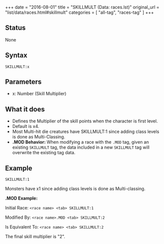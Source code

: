 +++
date = "2016-08-01"
title = "SKILLMULT (Data: races.lst)"
original_url = "list/data/races.html#skillmult"
categories = [ "all-tag", "races-tag" ]
+++

## Status

None

## Syntax

`SKILLMULT:x`

## Parameters

-   x: Number (Skill Multiplier)



What it does
------------

-   Defines the Multiplier of the skill points when the character is
    first level.
-   Default is x4.
-   Most Multi-hit die creatures have SKILLMULT:1 since adding class
    levels is done as Multi-Classing.
-   **.MOD Behavior:** When modifying a race with the `.MOD` tag, given
    an existing `SKILLMULT` tag, the data included in a new `SKILLMULT`
    tag will overwrite the existing tag data.

Example
-------

`SKILLMULT:1`

Monsters have x1 since adding class levels is done as Multi-classing.

**.MOD Example:**

Initial Race: `<race name> <tab> SKILLMULT:1`

Modified By: `<race name>.MOD <tab> SKILLMULT:2`

Is Equivalent To: `<race name> <tab> SKILLMULT:2`

The final skill multiplier is "2".

